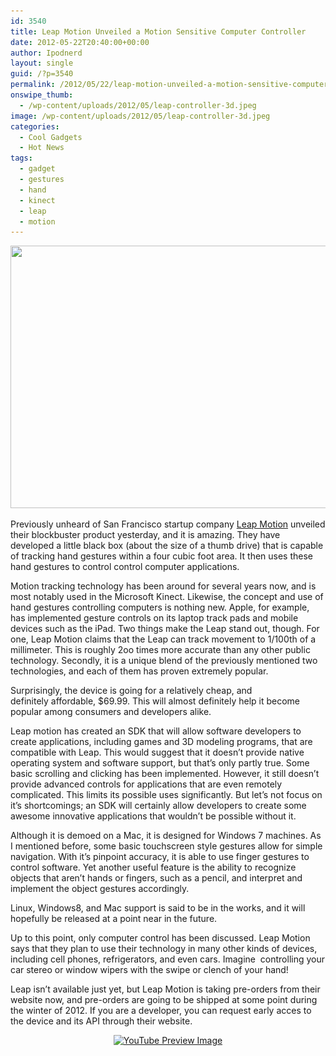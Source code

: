 ```yaml
---
id: 3540
title: Leap Motion Unveiled a Motion Sensitive Computer Controller
date: 2012-05-22T20:40:00+00:00
author: Ipodnerd
layout: single
guid: /?p=3540
permalink: /2012/05/22/leap-motion-unveiled-a-motion-sensitive-computer-controller/
onswipe_thumb:
  - /wp-content/uploads/2012/05/leap-controller-3d.jpeg
image: /wp-content/uploads/2012/05/leap-controller-3d.jpeg
categories:
  - Cool Gadgets
  - Hot News
tags:
  - gadget
  - gestures
  - hand
  - kinect
  - leap
  - motion
---
```

<p style="text-align: center;">
  <a href="/wp-content/uploads/2012/05/leap-controller-3d.jpeg"><img class="size-full wp-image-3541" title="leap-controller-3d" src="/wp-content/uploads/2012/05/leap-controller-3d.jpeg" alt="" width="630" height="420" srcset="/wp-content/uploads/2012/05/leap-controller-3d.jpeg 630w, /wp-content/uploads/2012/05/leap-controller-3d-300x200.jpeg 300w, /wp-content/uploads/2012/05/leap-controller-3d-360x240.jpeg 360w, /wp-content/uploads/2012/05/leap-controller-3d-180x120.jpeg 180w" sizes="(max-width: 630px) 100vw, 630px" /></a>
</p>

<p style="text-align: left;">
  Previously unheard of San Francisco startup company <a href="https://live.leapmotion.com/" target="_blank">Leap Motion</a> unveiled their blockbuster product yesterday, and it is amazing. They have developed a little black box (about the size of a thumb drive) that is capable of tracking hand gestures within a four cubic foot area. It then uses these hand gestures to control control computer applications.
</p>

<p style="text-align: left;">
  Motion tracking technology has been around for several years now, and is most notably used in the Microsoft Kinect. Likewise, the concept and use of hand gestures controlling computers is nothing new. Apple, for example, has implemented gesture controls on its laptop track pads and mobile devices such as the iPad. Two things make the Leap stand out, though. For one, Leap Motion claims that the Leap can track movement to 1/100th of a millimeter. This is roughly 2oo times more accurate than any other public technology. Secondly, it is a unique blend of the previously mentioned two technologies, and each of them has proven extremely popular.
</p>

<p style="text-align: left;">
  Surprisingly, the device is going for a relatively cheap, and definitely affordable, $69.99. This will almost definitely help it become popular among consumers and developers alike.
</p>

<p style="text-align: left;">
  Leap motion has created an SDK that will allow software developers to create applications, including games and 3D modeling programs, that are compatible with Leap. This would suggest that it doesn&#8217;t provide native operating system and software support, but that&#8217;s only partly true. Some basic scrolling and clicking has been implemented. However, it still doesn&#8217;t provide advanced controls for applications that are even remotely complicated. This limits its possible uses significantly. But let&#8217;s not focus on it&#8217;s shortcomings; an SDK will certainly allow developers to create some awesome innovative applications that wouldn&#8217;t be possible without it.
</p>

<p style="text-align: left;">
  Although it is demoed on a Mac, it is designed for Windows 7 machines. As I mentioned before, some basic touchscreen style gestures allow for simple navigation. With it&#8217;s pinpoint accuracy, it is able to use finger gestures to control software. Yet another useful feature is the ability to recognize objects that aren&#8217;t hands or fingers, such as a pencil, and interpret and implement the object gestures accordingly.
</p>

<p style="text-align: left;">
  Linux, Windows8, and Mac support is said to be in the works, and it will hopefully be released at a point near in the future.
</p>

<p style="text-align: left;">
  Up to this point, only computer control has been discussed. Leap Motion says that they plan to use their technology in many other kinds of devices, including cell phones, refrigerators, and even cars. Imagine  controlling your car stereo or window wipers with the swipe or clench of your hand!
</p>

<p style="text-align: left;">
  Leap isn&#8217;t available just yet, but Leap Motion is taking pre-orders from their website now, and pre-orders are going to be shipped at some point during the winter of 2012. If you are a developer, you can request early acces to the device and its API through their website.
</p>

<p style="text-align: center;">
  <span class="vvqbox vvqyoutube" style="width:585px;height:330px;"><span id="vvq-3540-youtube-1"><a href="http://www.youtube.com/watch?v=_d6KuiuteIA"><img src="http://img.youtube.com/vi/_d6KuiuteIA/0.jpg" alt="YouTube Preview Image" /></a></span></span>
</p>
